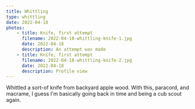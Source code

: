 ```yaml
---
title: Whittling
type: whittling
date: 2022-04-18
photos:
    - title: Knife, first attempt
      filename: 2022-04-18-whittling-knife-1.jpg
      date: 2022-04-18
      description: An attempt was made
    - title: Knife, first attempt
      filename: 2022-04-18-whittling-knife-2.jpg
      date: 2022-04-18
      description: Profile view
---
```


Whittled a sort-of knife from backyard apple wood. With this, paracord, and macrame, I guess I'm basically going back in time and being a cub scout again.

